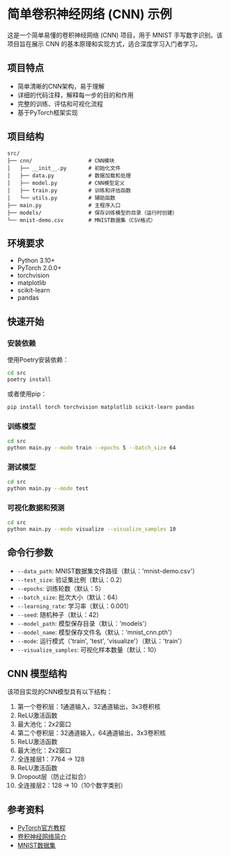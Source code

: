 # 简单卷积神经网络 (CNN) 示例

这是一个简单易懂的卷积神经网络 (CNN) 项目，用于 MNIST 手写数字识别。该项目旨在展示 CNN 的基本原理和实现方式，适合深度学习入门者学习。

## 项目特点

- 简单清晰的CNN架构，易于理解
- 详细的代码注释，解释每一步的目的和作用
- 完整的训练、评估和可视化流程
- 基于PyTorch框架实现

## 项目结构

```
src/
├── cnn/                  # CNN模块
│   ├── __init__.py       # 初始化文件
│   ├── data.py           # 数据加载和处理
│   ├── model.py          # CNN模型定义
│   ├── train.py          # 训练和评估函数
│   └── utils.py          # 辅助函数
├── main.py               # 主程序入口
├── models/               # 保存训练模型的目录（运行时创建）
└── mnist-demo.csv        # MNIST数据集（CSV格式）
```

## 环境要求

- Python 3.10+
- PyTorch 2.0.0+
- torchvision
- matplotlib
- scikit-learn
- pandas

## 快速开始

### 安装依赖

使用Poetry安装依赖：

```bash
cd src
poetry install
```

或者使用pip：

```bash
pip install torch torchvision matplotlib scikit-learn pandas
```

### 训练模型

```bash
cd src
python main.py --mode train --epochs 5 --batch_size 64
```

### 测试模型

```bash
cd src
python main.py --mode test
```

### 可视化数据和预测

```bash
cd src
python main.py --mode visualize --visualize_samples 10
```

## 命令行参数

- `--data_path`: MNIST数据集文件路径（默认：'mnist-demo.csv'）
- `--test_size`: 验证集比例（默认：0.2）
- `--epochs`: 训练轮数（默认：5）
- `--batch_size`: 批次大小（默认：64）
- `--learning_rate`: 学习率（默认：0.001）
- `--seed`: 随机种子（默认：42）
- `--model_path`: 模型保存目录（默认：'models'）
- `--model_name`: 模型保存文件名（默认：'mnist_cnn.pth'）
- `--mode`: 运行模式（'train', 'test', 'visualize'）（默认：'train'）
- `--visualize_samples`: 可视化样本数量（默认：10）

## CNN 模型结构

该项目实现的CNN模型具有以下结构：

1. 第一个卷积层：1通道输入，32通道输出，3x3卷积核
2. ReLU激活函数
3. 最大池化：2x2窗口
4. 第二个卷积层：32通道输入，64通道输出，3x3卷积核
5. ReLU激活函数
6. 最大池化：2x2窗口
7. 全连接层1：7*7*64 → 128
8. ReLU激活函数
9. Dropout层（防止过拟合）
10. 全连接层2：128 → 10（10个数字类别）

## 参考资料

- [PyTorch官方教程](https://pytorch.org/tutorials/)
- [卷积神经网络简介](https://cs231n.github.io/convolutional-networks/)
- [MNIST数据集](http://yann.lecun.com/exdb/mnist/)
